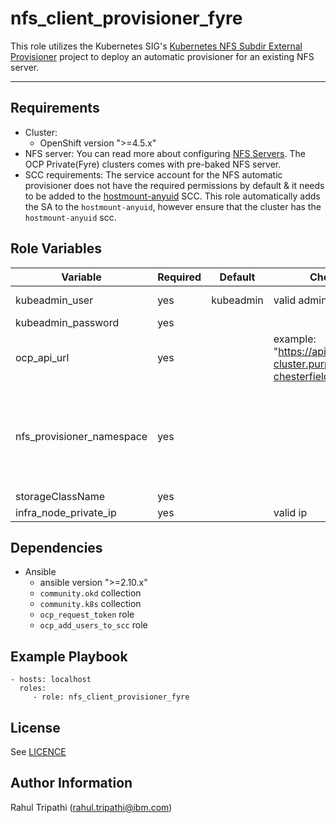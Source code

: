 nfs_client_provisioner_fyre
=========

This role utilizes the Kubernetes SIG's [Kubernetes NFS Subdir External Provisioner](https://github.com/kubernetes-sigs/nfs-subdir-external-provisioner) project to deploy an automatic provisioner for an existing NFS server.

------------

Requirements
------------

* Cluster:
  * OpenShift version ">=4.5.x"
* NFS server: You can read more about configuring [NFS Servers](https://access.redhat.com/documentation/en-us/red_hat_enterprise_linux/7/html/storage_administration_guide/nfs-serverconfig). The OCP Private(Fyre) clusters comes with pre-baked NFS server.
* SCC requirements: The service account for the NFS automatic provisioner does not have the required permissions by default & it needs to be added to the  [hostmount-anyuid](https://www.openshift.com/blog/managing-sccs-in-openshift) SCC. This role automatically adds the SA to the `hostmount-anyuid`, however ensure that the cluster has the `hostmount-anyuid` scc. 

Role Variables
--------------

| Variable                | Required | Default | Choices                   | Comments                                 |
|-------------------------|----------|---------|---------------------------|------------------------------------------|
| kubeadmin_user          | yes      | kubeadmin   | valid admin user              | example variable                 |
| kubeadmin_password      | yes      |         |                 |                          |
| ocp_api_url             | yes      |         | example: "https://api.my-cluster.purple-chesterfield.com:6443" |                    |
| nfs_provisioner_namespace | yes      |         |                 |    existing or a new project name where the provisioner would be deployed                      |
| storageClassName        | yes      |         |                |                          |
| infra_node_private_ip   | yes      |        | valid ip              | |

Dependencies
------------

* Ansible
  * ansible version ">=2.10.x"
  * `community.okd` collection
  * `community.k8s` collection
  * `ocp_request_token` role
  * `ocp_add_users_to_scc` role

Example Playbook
----------------

    - hosts: localhost
      roles:
         - role: nfs_client_provisioner_fyre

License
-------

See [LICENCE](https://github.com/IBM/community-automation/blob/master/LICENSE)

Author Information
------------------

Rahul Tripathi (rahul.tripathi@ibm.com)
